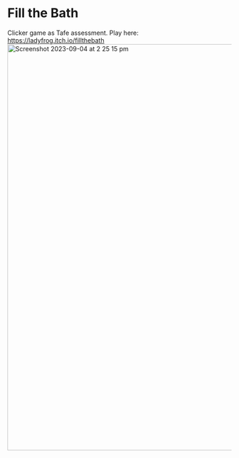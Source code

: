 # Fill the Bath
Clicker game as Tafe assessment.
Play here: https://ladyfrog.itch.io/fillthebath
<img width="914" alt="Screenshot 2023-09-04 at 2 25 15 pm" src="https://github.com/SiiriKC/fill-the-bath/assets/143978656/c6cb8860-7aea-4cbd-a12b-0bac87e4e534">
